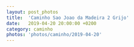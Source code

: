 ```yaml
---
layout: post_photos
title:  'Caminho Sao Joao da Madeira 2 Grijo'
date:   2019-04-20 20:00:00 +0200
category: caminho
photos: 'photos/caminho/2019-04-20'
---
```


